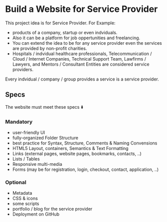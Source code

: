 # Build a Website for Service Provider
This project idea is for Service Provider. For Example:
- products of a company, startup or even indviduals.
- Also it can be a platform for job oppertunities and freelancing.
- You can extend the idea to be for any service provider even the services are provided by non-profit charities.
- Hospitals / indvidual healthcare professionals, Telecommunication / Cloud / Internet Companies, Technical Support Team, Lawfirms / Lawyers, and Mentors / Consultant Entities are considered service providers.

Every indvidual / company / group provides a service is a service provider.

## Specs
The website must meet these specs ⬇️

### Mandatory
- user-friendly UI
- fully-organized Folder Structure
- best practice for Syntax, Structure, Comments & Naming Convensions
- HTML5 Layout, containers, Semantics & Text Formatting
- Links (external pages, website pages, bookmarks, contacts, ..)
- Lists / Tables
- Responsive multi-media
- Forms (may be for registration, login, checkout, contact, application, ..)

### Optional
- Metadata
- CSS & icons
- some scripts
- portfolio / blog for the service provider
- Deployment on GitHub
